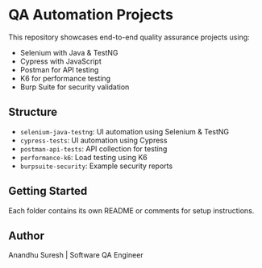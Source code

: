 
# QA Automation Projects

This repository showcases end-to-end quality assurance projects using:
- Selenium with Java & TestNG
- Cypress with JavaScript
- Postman for API testing
- K6 for performance testing
- Burp Suite for security validation

## Structure

- `selenium-java-testng`: UI automation using Selenium & TestNG
- `cypress-tests`: UI automation using Cypress
- `postman-api-tests`: API collection for testing
- `performance-k6`: Load testing using K6
- `burpsuite-security`: Example security reports

## Getting Started

Each folder contains its own README or comments for setup instructions.

## Author

Anandhu Suresh | Software QA Engineer
